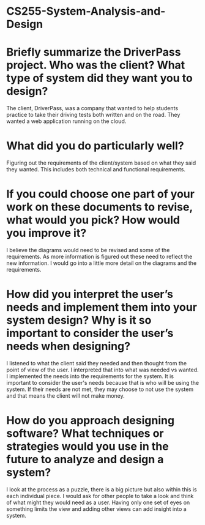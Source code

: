 # CS255-System-Analysis-and-Design

# Briefly summarize the DriverPass project. Who was the client? What type of system did they want you to design?
The client, DriverPass, was a company that wanted to help students practice to take their driving tests both written and on the road. They wanted a web application running on the cloud.

# What did you do particularly well?
Figuring out the requirements of the client/system based on what they said they wanted. This includes both technical and functional requirements. 

# If you could choose one part of your work on these documents to revise, what would you pick? How would you improve it?
I believe the diagrams would need to be revised and some of the requirements. As more information is figured out these need to reflect the new information. I would go into a little more detail on the diagrams and the requirements.

# How did you interpret the user’s needs and implement them into your system design? Why is it so important to consider the user’s needs when designing?
I listened to what the client said they needed and then thought from the point of view of the user. I interpreted that into what was needed vs wanted. I implemented the needs into the requirements for the system. It is important to consider the user's needs because that is who will be using the system. If their needs are not met, they may choose to not use the system and that means the client will not make money.

# How do you approach designing software? What techniques or strategies would you use in the future to analyze and design a system?
I look at the process as a puzzle, there is a big picture but also within this is each individual piece. I would ask for other people to take a look and think of what might they would need as a user. Having only one set of eyes on something limits the view and adding other views can add insight into a system.

